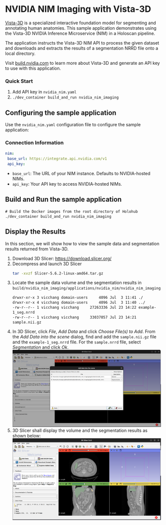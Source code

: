 # NVIDIA NIM Imaging with Vista-3D

[Vista-3D](https://build.nvidia.com/nvidia/vista-3d) is a specialized interactive foundation model for segmenting and annotating human anatomies.
This sample application demonstrates using the Vista-3D NVIDIA Inference Microservice (NIM) in a Holoscan pipeline.

The application instructs the Vista-3D NIM API to process the given dataset and downloads and extracts the results of a segmentation NRRD file onto a local directory.

Visit [build.nvidia.com](build.nvidia.com) to learn more about Vista-3D and generate an API key to use with this application.

### Quick Start

1. Add API key in `nvidia_nim.yaml`
2. `./dev_container build_and_run nvidia_nim_imaging`

## Configuring the sample application

Use the `nvidia_nim.yaml` configuration file to configure the sample application:

### Connection Information

```yaml
nim:
 base_url: https://integrate.api.nvidia.com/v1
 api_key:
```

- `base_url`: The URL of your NIM instance. Defaults to NVIDIA-hosted NIMs.
- `api_key`: Your API key to access NVIDIA-hosted NIMs.


## Build and Run the sample application

```
# Build the Docker images from the root directory of Holohub
./dev_container build_and_run nvidia_nim_imaging
```

## Display the Results

In this section, we will show how to view the sample data and segmentation results returned from Vista-3D.

1. Download 3D Slicer: https://download.slicer.org/
2. Decompress and launch 3D Slicer
   ```bash
   tar -xvzf Slicer-5.6.2-linux-amd64.tar.gz
   ```
3. Locate the sample data volume and the segmentation results in `build/nvidia_nim_imaging/applications/nvidia_nim/nvidia_nim_imaging`
   ```
   drwxr-xr-x 3 vicchang domain-users     4096 Jul  3 11:41 ./
   drwxr-xr-x 4 vicchang domain-users     4096 Jul  3 11:40 ../
   -rw-r--r-- 1 vicchang vicchang     27263336 Jul 23 14:22 example-1_seg.nrrd
   -rw-r--r-- 1 vicchang vicchang     33037057 Jul 23 14:21 sample.nii.gz
   ```
5. In 3D Slicer, click *File*, *Add Data* and click *Choose File(s) to Add*.
   From the *Add Data into the scene* dialog, find and add the `sample.nii.gz` file and the `example-1_seg.nrrd` file.
   For the `sample.nrrd` file, select *Segmentation* and click *Ok*.
   ![](./assets/3d-slicer-1.png)
6. 3D Slicer shall display the volume and the segmentation results as shown below:
   ![](./assets/3d-slicer-2.png)